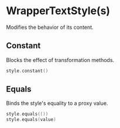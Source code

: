 # WrapperTextStyle(s)

Modifies the behavior of its content.

## Constant 

Blocks the effect of transformation methods.

```swift
style.constant()
```

## Equals

Binds the style's equality to a proxy value.

```swift
style.equals(())
style.equals(value)
```
